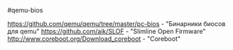 #qemu-bios

https://github.com/qemu/qemu/tree/master/pc-bios - "Бинарники биосов для qemu"
https://github.com/aik/SLOF - "Slimline Open Firmware"
http://www.coreboot.org/Download_coreboot - "Coreboot"
